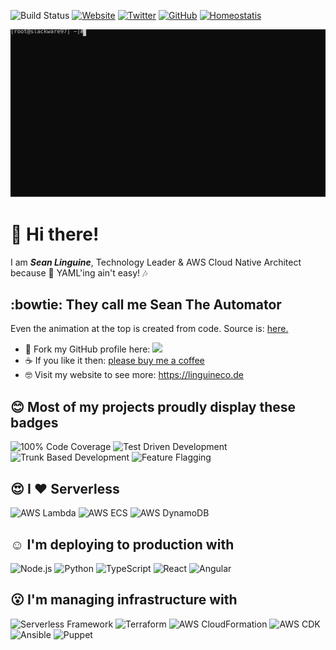 ![Build Status](https://img.shields.io/static/v1?&label=master&message=passing&color=green)
[![Website](https://img.shields.io/website?label=https%3A%2F%2Flinguineco.de&url=https%3A%2F%2Flinguineco.de)](https://linguineco.de)
[![Twitter](https://img.shields.io/twitter/follow/LinguineCode?style=social)](https://twitter.com/intent/follow?screen_name=LinguineCode)
[![GitHub](https://img.shields.io/github/followers/LinguineCode?style=social)](https://github.com/LinguineCode)
[![Homeostatis](https://img.shields.io/static/v1?label=Homeostasis%20is%20at&message=99%&color=critical)](https://media.giphy.com/media/tsdtnxbNsA8Wk/giphy.gif)

![LinguineCode BBS](assets/terminal.svg)

# :wave: Hi there!

I am **_Sean Linguine_**, Technology Leader & AWS Cloud Native Architect because :microphone: YAML'ing ain't easy! :notes:

## :bowtie: They call me Sean The Automator

Even the animation at the top is created from code. Source is: [here.](scripts/linguine.sh)

  * :fork_and_knife: Fork my GitHub profile here: [![](https://img.shields.io/github/forks/LinguineCode/LinguineCode?style=social)](https://github.com/LinguineCode/LinguineCode/fork)
  * :coffee: If you like it then: [please buy me a coffee](https://www.buymeacoffee.com/linguinecode)
  * :nerd_face: Visit my website to see more: https://linguineco.de

## :blush: Most of my projects proudly display these badges

![100% Code Coverage](https://img.shields.io/static/v1?&label=Code%20Coverage&message=100%&color=green)
![Test Driven Development](https://img.shields.io/badge/Test%20Driven%20Development-blue)
![Trunk Based Development](https://img.shields.io/badge/Trunk%20Based%20Development-blue)
![Feature Flagging](https://img.shields.io/badge/Feature%20Toggling-blue)


## :heart_eyes: I :heart: Serverless

![AWS Lambda](https://img.shields.io/static/v1?label=AWS%20Lambda&message=Serverless%20Functions&color=orange&logo=awslambda&logoColor=orange)
![AWS ECS](https://img.shields.io/static/v1?label=AWS%20ECS%20Fargate&message=Serverless%20Docker&color=orange&logo=awsfargate&logoColor=orange)
![AWS DynamoDB](https://img.shields.io/static/v1?label=AWS%20DynamoDB&message=Serverless%20Database&color=orange&logo=amazondynamodb&logoColor=orange)


## :relaxed: I'm deploying to production with

![Node.js](https://img.shields.io/badge/node.js-339933?style=for-the-badge&logo=node.js&logoColor=white)
![Python](https://img.shields.io/badge/python-3776AB?style=for-the-badge&logo=python&logoColor=white)
![TypeScript](https://img.shields.io/badge/typescript-3178C6?style=for-the-badge&logo=typescript&logoColor=white)
![React](https://img.shields.io/badge/react-61DAFB?style=for-the-badge&logo=react&logoColor=white)
![Angular](https://img.shields.io/badge/angular-DD0031?style=for-the-badge&logo=angular&logoColor=white)

## :open_mouth: I'm managing infrastructure with

![Serverless Framework](https://img.shields.io/badge/Serverless%20Framework-FD5750?style=for-the-badge&logo=serverless&logoColor=white)
![Terraform](https://img.shields.io/badge/Terraform-7B42BC?style=for-the-badge&logo=terraform&logoColor=white)
![AWS CloudFormation](https://img.shields.io/badge/CloudFormation-orange?style=for-the-badge&logo=amazon%20aws&logoColor=white)
![AWS CDK](https://img.shields.io/badge/CDK-orange?style=for-the-badge&logo=amazon%20aws&logoColor=white)
![Ansible](https://img.shields.io/badge/Ansible-EE0000?style=for-the-badge&logo=ansible&logoColor=white)
![Puppet](https://img.shields.io/badge/Puppet-FFAE1A?style=for-the-badge&logo=Puppet&logoColor=white)

